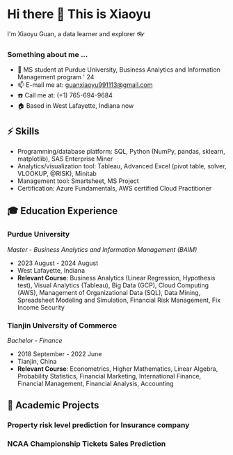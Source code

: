 # Hi there 👋 This is Xiaoyu
I'm Xiaoyu Guan, a data learner and explorer 👓
### Something about me ...
- 🏃 MS student at Purdue University, Business Analytics and Information Management program ' 24
- 📫 E-mail me at: guanxiaoyu991113@gmail.com 
- ☎️ Call me at: (+1) 765-694-9684
- 🏠 Based in West Lafayette, Indiana now
  
## ⚡️ Skills
- Programming/database platform: SQL, Python (NumPy, pandas, sklearn, matplotlib), SAS Enterprise Miner
- Analytics/visualization tool: Tableau, Advanced Excel (pivot table, solver, VLOOKUP, @RISK), Minitab
- Management tool: Smartsheet, MS Project
- Certification: Azure Fundamentals, AWS certified Cloud Practitioner

## 🎓 Education Experience
### Purdue University
*Master* - *Business Analytics and Information Management (BAIM)*
- 2023 August - 2024 August
- West Lafayette, Indiana
- **Relevant Course**: Business Analytics (Linear Regression, Hypothesis test), Visual Analytics (Tableau), Big Data (GCP), Cloud Computing (AWS), Management of Organizational Data (SQL), Data Mining, Spreadsheet Modeling and Simulation, Financial Risk Management, Fix Income Security

### Tianjin University of Commerce
*Bachelor* - *Finance*
- 2018 September - 2022 June
- Tianjin, China
- **Relevant Course**: Econometrics, Higher Mathematics, Linear Algebra, Probability Statistics, Financial Marketing, International Finance, Financial Management, Financial Analysis, Accounting

## 📖 Academic Projects
### Property risk level prediction for Insurance company

### NCAA Championship Tickets Sales Prediction

### 



<!--
**Xiaoyuu99/Xiaoyuu99** is a ✨ _special_ ✨ repository because its `README.md` (this file) appears on your GitHub profile.

Here are some ideas to get you started:

- 🔭 I’m currently working on ...
- 🌱 I’m currently learning ...
- 👯 I’m looking to collaborate on ...
- 🤔 I’m looking for help with ...
- 💬 Ask me about ...
- 📫 How to reach me: ...
- 😄 Pronouns: ...
- ⚡ Fun fact: ...
--> 
